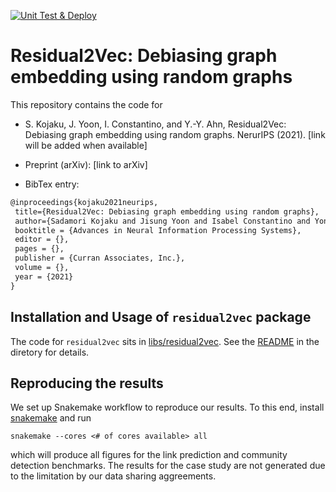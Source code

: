 [![Unit Test & Deploy](https://github.com/skojaku/residual2vec/actions/workflows/main.yml/badge.svg)](https://github.com/skojaku/residual2vec/actions/workflows/main.yml)
# Residual2Vec: Debiasing graph embedding using random graphs

This repository contains the code for

- S. Kojaku, J. Yoon, I. Constantino, and Y.-Y. Ahn, Residual2Vec: Debiasing graph embedding using random graphs. NerurIPS (2021). [link will be added when available]

- Preprint (arXiv): [link to arXiv]

- BibTex entry:
```latex
@inproceedings{kojaku2021neurips,
 title={Residual2Vec: Debiasing graph embedding using random graphs},
 author={Sadamori Kojaku and Jisung Yoon and Isabel Constantino and Yong-Yeol Ahn},
 booktitle = {Advances in Neural Information Processing Systems},
 editor = {},
 pages = {},
 publisher = {Curran Associates, Inc.},
 volume = {},
 year = {2021}
}
```


## Installation and Usage of `residual2vec` package

The code for `residual2vec` sits in [libs/residual2vec](libs/residual2vec). See the [README](libs/residual2vec/README.md) in the diretory for details.


## Reproducing the results

We set up Snakemake workflow to reproduce our results. To this end, install [snakemake](https://snakemake.readthedocs.io/en/stable/) and run

```
snakemake --cores <# of cores available> all
```

which will produce all figures for the link prediction and community detection benchmarks. The results for the case study are not generated due to the limitation by our data sharing aggreements.

